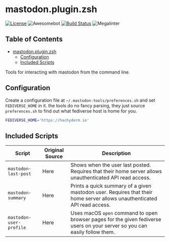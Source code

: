 
# mastodon.plugin.zsh

[![License](https://img.shields.io/badge/License-Apache%202.0-blue.svg)](https://opensource.org/licenses/Apache-2.0)
![Awesomebot](https://github.com/unixorn/mastodon.plugin.zsh/actions/workflows/awesomebot.yml/badge.svg)
[![Build Status](https://img.shields.io/endpoint.svg?url=https%3A%2F%2Factions-badge.atrox.dev%2Funixorn%2Fmastodon.plugin.zsh%2Fbadge%3Fref%3Dmain&style=plastic)](https://actions-badge.atrox.dev/unixorn/mastodon.plugin.zsh/goto?ref=main)
![Megalinter](https://github.com/unixorn/mastodon.plugin.zsh/actions/workflows/mega-linter.yml/badge.svg)


<!-- START doctoc generated TOC please keep comment here to allow auto update -->
<!-- DON'T EDIT THIS SECTION, INSTEAD RE-RUN doctoc TO UPDATE -->
## Table of Contents

- [mastodon.plugin.zsh](#mastodon-toolszsh)
  - [Configuration](#configuration)
  - [Included Scripts](#included-scripts)

<!-- END doctoc generated TOC please keep comment here to allow auto update -->

Tools for interacting with mastodon from the command line.

## Configuration

Create a configuration file at `~/.mastodon-tools/preferences.sh` and set `FEDIVERSE_HOME` in it. the tools do no fancy parsing, they just source `preferences.sh` to find out what fediverse host is home for you.

```sh
FEDIVERSE_HOME='https://hachyderm.io'
```

## Included Scripts

| Script | Original Source | Description |
| ------ | --------------- | ----------- |
| `mastodon-last-post` | Here | Shows when the user last posted. Requires that their home server allows unauthenticated API read access. |
| `mastodon-summary` | Here | Prints a quick summary of a given mastodon user. Requires that their home server allows unauthenticated API read access. |
| `mastodon-user-profile` | Here | Uses macOS `open` command to open browser pages for the given fediverse users on your server so you can easily follow them. |
